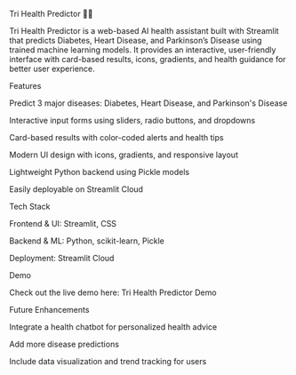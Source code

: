 Tri Health Predictor 🧑‍⚕️

Tri Health Predictor is a web-based AI health assistant built with Streamlit that predicts Diabetes, Heart Disease, and Parkinson’s Disease using trained machine learning models. It provides an interactive, user-friendly interface with card-based results, icons, gradients, and health guidance for better user experience.

Features

Predict 3 major diseases: Diabetes, Heart Disease, and Parkinson's Disease

Interactive input forms using sliders, radio buttons, and dropdowns

Card-based results with color-coded alerts and health tips

Modern UI design with icons, gradients, and responsive layout

Lightweight Python backend using Pickle models

Easily deployable on Streamlit Cloud


Tech Stack

Frontend & UI: Streamlit, CSS

Backend & ML: Python, scikit-learn, Pickle

Deployment: Streamlit Cloud


Demo

Check out the live demo here: Tri Health Predictor Demo

Future Enhancements

Integrate a health chatbot for personalized health advice

Add more disease predictions

Include data visualization and trend tracking for users

